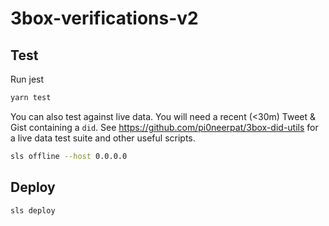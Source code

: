 # 3box-verifications-v2

## Test

Run jest

```bash
yarn test
```

You can also test against live data. You will need a recent (<30m) Tweet & Gist containing a `did`. See https://github.com/pi0neerpat/3box-did-utils for a live data test suite and other useful scripts.

```bash
sls offline --host 0.0.0.0
```

## Deploy

```bash
sls deploy
```
